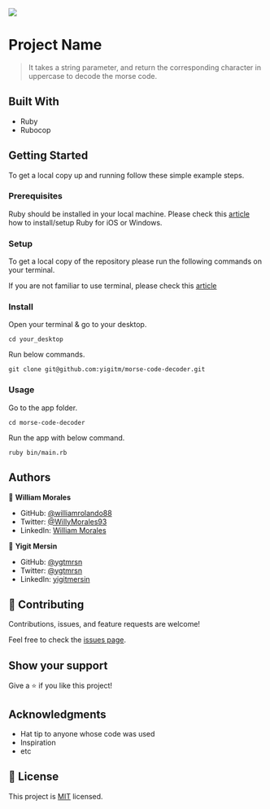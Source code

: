 ![](https://img.shields.io/badge/Microverse-blueviolet)

# Project Name

> It takes a string parameter, and return the corresponding character in uppercase to decode the morse code.

## Built With

- Ruby
- Rubocop

## Getting Started

To get a local copy up and running follow these simple example steps.

### Prerequisites

Ruby should be installed in your local machine. Please check this [article](https://rubyonrails.org/) how to install/setup Ruby for iOS or Windows.

### Setup

To get a local copy of the repository please run the following commands on your terminal.

If you are not familiar to use terminal, please check this [article](https://www.theodinproject.com/courses/web-development-101/lessons/command-line-basics-web-development-101)

### Install

Open your terminal & go to your desktop.

```
cd your_desktop
```

Run below commands.

```
git clone git@github.com:yigitm/morse-code-decoder.git
```

### Usage

Go to the app folder.

```
cd morse-code-decoder
```

Run the app with below command.

```
ruby bin/main.rb
```

## Authors

👤 **William Morales**

- GitHub: [@williamrolando88](https://github.com/williamrolando88)
- Twitter: [@WillyMorales93](https://twitter.com/WillyMorales93)
- LinkedIn: [William Morales](https://www.linkedin.com/in/william-rolando-morales/)

👤 **Yigit Mersin**

- GitHub: [@ygtmrsn](https://github.com/ygtmrsn)
- Twitter: [@ygtmrsn](https://twitter.com/ygtmrsn)
- LinkedIn: [yigitmersin](linkedin.com/in/yigitmersin)

## 🤝 Contributing

Contributions, issues, and feature requests are welcome!

Feel free to check the [issues page](https://github.com/yigitm/morse-code-decoder/issues).

## Show your support

Give a ⭐️ if you like this project!

## Acknowledgments

- Hat tip to anyone whose code was used
- Inspiration
- etc

## 📝 License

This project is [MIT](./MIT.md) licensed.
